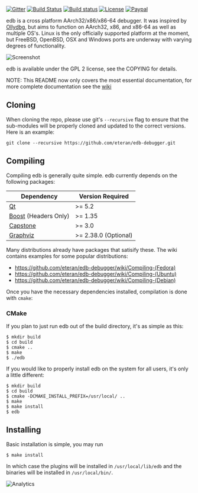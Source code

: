 [![Gitter](https://badges.gitter.im/eteran/edb-debugger.svg)](https://gitter.im/eteran/edb-debugger?utm_source=badge&utm_medium=badge&utm_campaign=pr-badge)
[![Build Status](https://travis-ci.org/eteran/edb-debugger.svg?branch=master)](https://travis-ci.org/eteran/edb-debugger)
[![Build status](https://ci.appveyor.com/api/projects/status/91jfbbyg075wk96q?svg=true)](https://ci.appveyor.com/project/eteran/edb-debugger)
[![License](https://img.shields.io/badge/license-GPL2-blue.svg)](https://www.gnu.org/licenses/old-licenses/gpl-2.0.en.html)
[![Paypal](https://img.shields.io/badge/Donate-PayPal-green.svg)](https://www.paypal.com/cgi-bin/webscr?cmd=_donations&business=evan%2eteran%40gmail%2ecom&lc=US&item_name=edb%2ddebugger&currency_code=USD&bn=PP%2dDonationsBF%3a68747470733a2f2f696d672e736869656c64732e696f2f62616467652f446f6e6174652d50617950616c2d677265656e2e737667%3aNonHosted)


edb is a cross platform AArch32/x86/x86-64 debugger. It was inspired by [Ollydbg](http://www.ollydbg.de/ "Ollydbg"), 
but aims to function on AArch32, x86, and x86-64 as well as multiple OS's. Linux is the 
only officially supported platform at the moment, but FreeBSD, OpenBSD, OSX and 
Windows ports are underway with varying degrees of functionality.

![Screenshot](https://raw.githubusercontent.com/wiki/eteran/edb-debugger/img/edb_interface-2019.png)

edb is available under the GPL 2 license, see the COPYING for details.

NOTE: This README now only covers the most essential documentation, for more
complete documentation see the [wiki](https://github.com/eteran/edb-debugger/wiki)


Cloning
-------

When cloning the repo, please use git's `--recursive` flag to ensure that the 
sub-modules will be properly cloned and updated to the correct versions. 
Here is an example:

`git clone --recursive https://github.com/eteran/edb-debugger.git`

Compiling
---------

Compiling edb is generally quite simple. edb currently depends on the 
following packages:

Dependency                                  | Version Required
------------------------------------------- | ----------------
[Qt](http://www.qt.io/)                     | >= 5.2
[Boost](http://boost.org) (Headers Only)    | >= 1.35
[Capstone](http://www.capstone-engine.org/) | >= 3.0
[Graphviz](http://www.graphviz.org/)        | >= 2.38.0 (Optional)

Many distributions already have packages that satisify these. The wiki contains 
examples for some popular distributions:

* https://github.com/eteran/edb-debugger/wiki/Compiling-(Fedora)
* https://github.com/eteran/edb-debugger/wiki/Compiling-(Ubuntu)
* https://github.com/eteran/edb-debugger/wiki/Compiling-(Debian)

Once you have the necessary dependencies installed, compilation is done with 
`cmake`:

### CMake

If you plan to just run edb out of the build directory, it's as simple as this:

	$ mkdir build
	$ cd build
	$ cmake ..
	$ make
	$ ./edb

If you would like to properly install edb on the system for all users, it's 
only a little different:

	$ mkdir build
	$ cd build
	$ cmake -DCMAKE_INSTALL_PREFIX=/usr/local/ ..
	$ make
	$ make install
	$ edb

Installing
----------

Basic installation is simple, you may run

	$ make install

In which case the plugins will be installed in `/usr/local/lib/edb` and the 
binaries will be installed in `/usr/local/bin/`.

![Analytics](https://www.google-analytics.com/collect?v=1&tid=UA-2958870-1&ds=web&t=pageview&dl=https%3A%2F%2Fgithub.com%2Feteran%2Fedb-debugger&dh=github.com&dp=%2Feteran%2Fedb-debugger&cid=555)
